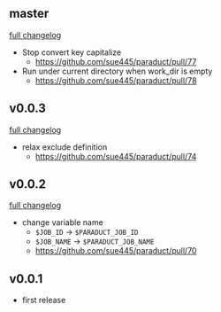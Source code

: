 ## master
[full changelog](http://github.com/sue445/paraduct/compare/v0.0.3...master)

* Stop convert key capitalize
  * https://github.com/sue445/paraduct/pull/77
* Run under current directory when work_dir is empty
  * https://github.com/sue445/paraduct/pull/78

## v0.0.3
[full changelog](http://github.com/sue445/paraduct/compare/v0.0.2...v0.0.3)

* relax exclude definition
  * https://github.com/sue445/paraduct/pull/74

## v0.0.2
[full changelog](http://github.com/sue445/paraduct/compare/v0.0.1...v0.0.2)

* change variable name
  * `$JOB_ID` -> `$PARADUCT_JOB_ID`
  * `$JOB_NAME` -> `$PARADUCT_JOB_NAME`
  * https://github.com/sue445/paraduct/pull/70

## v0.0.1
* first release
